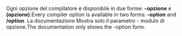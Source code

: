 
<span data-ttu-id="4bda9-101">Ogni opzione del compilatore è disponibile in due forme: **-opzione** e **(opzione)**.</span><span class="sxs-lookup"><span data-stu-id="4bda9-101">Every compiler option is available in two forms: **-option** and **/option**.</span></span> <span data-ttu-id="4bda9-102">La documentazione Mostra solo il parametro - modulo di opzione.</span><span class="sxs-lookup"><span data-stu-id="4bda9-102">The documentation only shows the -option form.</span></span> 

